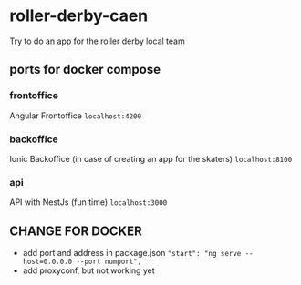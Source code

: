 # roller-derby-caen
Try to do an app for the roller derby local team

## ports for docker compose

### frontoffice
Angular Frontoffice
`localhost:4200`

### backoffice
Ionic Backoffice (in case of creating an app for the skaters)
`localhost:8100`


### api
API with NestJs (fun time)
`localhost:3000`

## CHANGE FOR DOCKER

- add port and address in package.json `"start": "ng serve --host=0.0.0.0 --port numport",`
- add proxyconf, but not working yet